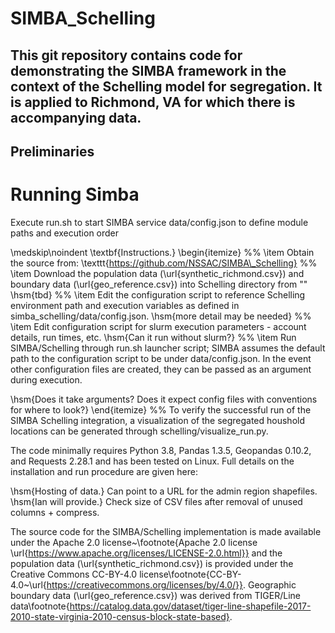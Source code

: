# SIMBA_Schelling

## This git repository contains code for demonstrating the SIMBA framework in the context of the Schelling model for segregation. It is applied to Richmond, VA for which there is accompanying data. 

## Preliminaries

# Running Simba
Execute run.sh to start SIMBA service
data/config.json to define module paths and execution order




\medskip\noindent
\textbf{Instructions.}
\begin{itemize}
%%
\item Obtain the source from: \texttt{https://github.com/NSSAC/SIMBA\_Schelling} 
%%
\item Download the population data (\url{synthetic_richmond.csv}) and boundary data (\url{geo_reference.csv}) into Schelling directory from "" \hsm{tbd} 
%%
\item Edit the configuration script to reference Schelling environment path and execution variables as defined in simba\_schelling/data/config.json. \hsm{more detail may be needed}
%%
\item Edit configuration script for slurm execution parameters - account details, run times, etc. 
\hsm{Can it run without slurm?}
%%
\item Run SIMBA/Schelling through run.sh launcher script; SIMBA assumes the default path to the configuration script to be under data/config.json. In the event other configuration files are created, they can be passed as an argument during execution. 

\hsm{Does it take arguments? Does it expect config files with conventions for where to look?}
\end{itemize}
%%
To verify the successful run of the SIMBA Schelling integration, a visualization of the segregated houshold locations can be generated through schelling/visualize\_run.py. 



The code minimally requires Python 3.8, Pandas 1.3.5, Geopandas 0.10.2, and Requests 2.28.1 and has been tested on Linux. Full details on the installation and run procedure are given here: 


\hsm{Hosting of data.} Can point to a URL for the admin region shapefiles. \hsm{Ian will provide.} Check size of CSV files after removal of unused columns + compress.


The source code for the SIMBA/Schelling implementation is made available under the Apache 2.0 license~\footnote{Apache 2.0 license \url{https://www.apache.org/licenses/LICENSE-2.0.html}} and the population data (\url{synthetic_richmond.csv}) is provided under the Creative Commons CC-BY-4.0 license\footnote{CC-BY-4.0~\url{https://creativecommons.org/licenses/by/4.0/}}. Geographic boundary data (\url{geo_reference.csv}) was derived from TIGER/Line data\footnote{https://catalog.data.gov/dataset/tiger-line-shapefile-2017-2010-state-virginia-2010-census-block-state-based}. 
